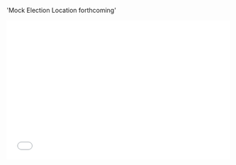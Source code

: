 'Mock Election Location forthcoming'

<iframe src="mElect/index.html#9/34.1884/-118.2070" allowfullscreen="" width="100%" height="315" frameborder="0"></iframe>
